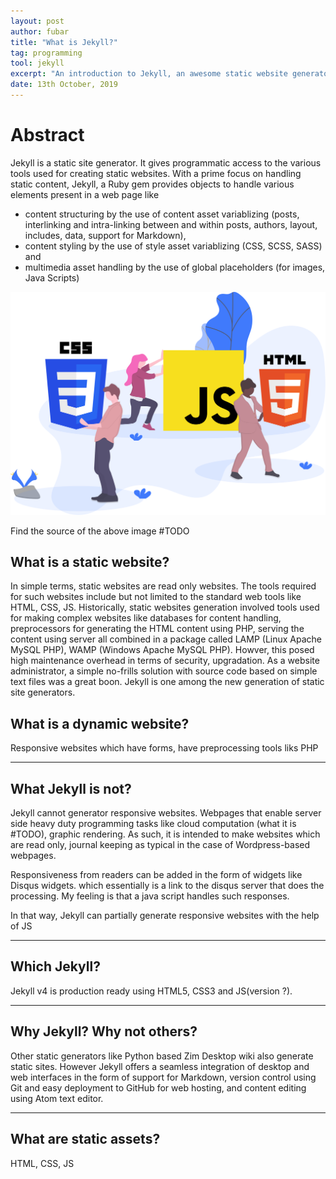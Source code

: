 ```yaml
---
layout: post
author: fubar
title: "What is Jekyll?"
tag: programming
tool: jekyll
excerpt: "An introduction to Jekyll, an awesome static website generator."
date: 13th October, 2019
---
```


# Abstract

Jekyll is a static site generator. It gives programmatic access to the various tools used for creating static websites. With a prime focus on handling static content, Jekyll, a Ruby gem provides objects to handle various elements present in a web page like
- content structuring by the use of content asset variablizing (posts, interlinking and intra-linking between and within posts, authors, layout, includes, data, support for Markdown),
- content styling by the use of style asset variablizing  (CSS, SCSS, SASS) and
- multimedia asset handling by the use of global placeholders (for images, Java Scripts)

![Jekyll the Content Keeper](/assets/images/static-assets.svg "Image taken from ... ")

Find the source of the above image #TODO

## What is a static website?
In simple terms, static websites are read only websites. The tools required for such websites include but not limited to the standard web tools like HTML, CSS, JS. Historically, static websites generation involved tools used for making complex websites like databases for content handling, preprocessors for generating the HTML content using PHP, serving the content using server all combined in a package called LAMP (Linux Apache MySQL PHP), WAMP (Windows Apache MySQL PHP). Howver, this posed high maintenance overhead in terms of security, upgradation. As a website administrator, a simple no-frills solution with source code based on simple text files was a great boon. Jekyll is one among the new generation of static site generators.

## What is a dynamic website?
Responsive websites which have forms, have preprocessing tools liks PHP

---

## What Jekyll is **not**?

Jekyll cannot generator responsive websites. Webpages that enable server side heavy duty programming tasks like cloud computation (what it is #TODO), graphic rendering. As such, it is intended to make websites which are read only, journal keeping as typical in  the case of Wordpress-based webpages.

Responsiveness from readers can be added in the form of widgets like Disqus widgets. which essentially is a link to the disqus server that does the processing. My feeling is that a java script handles such responses.

In that way, Jekyll can partially generate responsive websites with the help of JS

---

## Which Jekyll?

Jekyll v4 is production ready using HTML5, CSS3 and JS(version ?).

---

## Why Jekyll? Why not others?

Other static generators like Python based Zim Desktop wiki also generate static sites. However Jekyll offers a seamless integration of desktop and web interfaces in the form of support for Markdown, version control using Git and easy deployment to GitHub for web hosting, and content editing using Atom text editor.

---

## What are static assets?

HTML, CSS, JS
